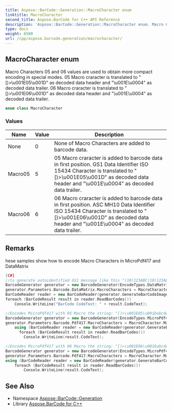 ```yaml
---
title: Aspose::BarCode::Generation::MacroCharacter enum
linktitle: MacroCharacter
second_title: Aspose.BarCode for C++ API Reference
description: 'Aspose::BarCode::Generation::MacroCharacter enum. Macro Characters 05 and 06 values are used to obtain more compact encoding in special modes. 05 Macro craracter is translated to "[)>\u001E05\u001D" as decoded data header and "\u001E\u0004" as decoded data trailer. 06 Macro craracter is translated to "[)>\u001E06\u001D" as decoded data header and "\u001E\u0004" as decoded data trailer in C++.'
type: docs
weight: 6500
url: /cpp/aspose.barcode.generation/macrocharacter/
---
```

## MacroCharacter enum


Macro Characters 05 and 06 values are used to obtain more compact encoding in special modes. 05 Macro craracter is translated to "[)>\u001E05\u001D" as decoded data header and "\u001E\u0004" as decoded data trailer. 06 Macro craracter is translated to "[)>\u001E06\u001D" as decoded data header and "\u001E\u0004" as decoded data trailer.

```cpp
enum class MacroCharacter
```

### Values

| Name | Value | Description |
| --- | --- | --- |
| None | 0 | None of Macro Characters are added to barcode data. |
| Macro05 | 5 | 05 Macro craracter is added to barcode data in first position. GS1 Data Identifier ISO 15434 Character is translated to "[)>\u001E05\u001D" as decoded data header and "\u001E\u0004" as decoded data trailer. |
| Macro06 | 6 | 06 Macro craracter is added to barcode data in first position. ASC MH10 Data Identifier ISO 15434 Character is translated to "[)>\u001E06\u001D" as decoded data header and "\u001E\u0004" as decoded data trailer. |

## Remarks


hese samples show how to encode Macro Characters in MicroPdf417 and DataMatrix 
```cpp
[C#]
//to generate autoidentified GS1 message like this "(10)123ABC(10)123ABC" in ISO 15434 format you need:
BarcodeGenerator generator = new BarcodeGenerator(EncodeTypes.DataMatrix, "10123ABC\u001D10123ABC");
generator.Parameters.Barcode.DataMatrix.MacroCharacters = MacroCharacter.Macro05;
BarCodeReader reader = new BarCodeReader(generator.GenerateBarCodeImage(), DecodeType.GS1DataMatrix);
foreach (BarCodeResult result in reader.ReadBarCodes())
    Console.WriteLine("BarCode CodeText: " + result.CodeText);

//Encodes MicroPdf417 with 05 Macro the string: "[)>\u001E05\u001Dabcde1234\u001E\u0004"
BarcodeGenerator generator = new BarcodeGenerator(EncodeTypes.MicroPdf417, "abcde1234");
generator.Parameters.Barcode.Pdf417.MacroCharacters = MacroCharacter.Macro05;
    using (BarCodeReader reader = new BarCodeReader(generator.GenerateBarCodeImage(), DecodeType.MicroPdf417))
      foreach (BarCodeResult result in reader.ReadBarCodes())
        Console.WriteLine(result.CodeText);

//Encodes MicroPdf417 with 06 Macro the string: "[)>\u001E06\u001Dabcde1234\u001E\u0004"
BarcodeGenerator generator = new BarcodeGenerator(EncodeTypes.MicroPdf417, "abcde1234");
generator.Parameters.Barcode.Pdf417.MacroCharacters = MacroCharacter.Macro06;
using (BarCodeReader reader = new BarCodeReader(generator.GenerateBarCodeImage(), DecodeType.MicroPdf417))
    foreach (BarCodeResult result in reader.ReadBarCodes())
        Console.WriteLine(result.CodeText);
```

## See Also

* Namespace [Aspose::BarCode::Generation](../)
* Library [Aspose.BarCode for C++](../../)
